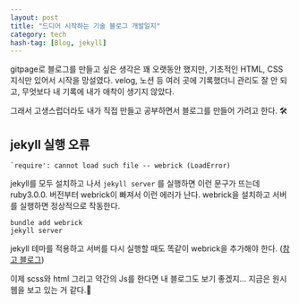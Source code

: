 ```yaml
---
layout: post
title: "드디어 시작하는 기술 블로그 개발일지"
category: tech
hash-tag: [Blog, jekyll]
---
```


gitpage로 블로그를 만들고 싶은 생각은 꽤 오랫동안 했지만, 기초적인 HTML, CSS 지식만 있어서 시작을 망설였다.
velog, 노션 등 여러 곳에 기록했더니 관리도 잘 안 되고, 무엇보다 내 기록에 내가 애착이 생기지 않았다.

그래서 고생스럽더라도 내가 직접 만들고 공부하면서 블로그를 만들어 가려고 한다. 🛠

## jekyll 실행 오류
```shell
`require': cannot load such file -- webrick (LoadError)
```

jekyll를 모두 설치하고 나서 `jekyll server` 를 실행하면 이런 문구가 뜨는데 ruby3.0.0. 버전부터 webrick이 빠져서 이런 에러가 난다.
webrick을 설치하고 서버를 실행하면 정상적으로 작동한다.

```shell
bundle add webrick
jekyll server
```

jekyll 테마를 적용하고 서버를 다시 실행할 때도 똑같이 webrick을 추가해야 한다. ([참고 블로그](https://junho85.pe.kr/1850))

이제 scss와 html 그리고 약간의 Js를 한다면 내 블로그도 보기 좋겠지... 지금은 원시 웹을 보고 있는 거 같다.👾